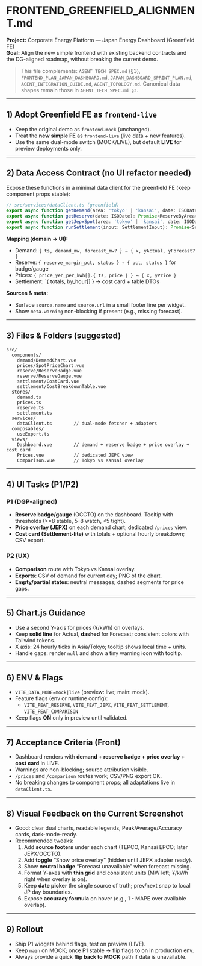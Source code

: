 # FRONTEND_GREENFIELD_ALIGNMENT.md
**Project:** Corporate Energy Platform — Japan Energy Dashboard (Greenfield FE)  
**Goal:** Align the new simple frontend with existing backend contracts and the DG-aligned roadmap, without breaking the current demo.

> This file complements: `AGENT_TECH_SPEC.md` (§3), `FRONTEND_PLAN_JAPAN_DASHBOARD.md`, `JAPAN_DASHBOARD_SPRINT_PLAN.md`, `AGENT_INTEGRATION_GUIDE.md`, `AGENT_TOPOLOGY.md`.
> Canonical data shapes remain those in `AGENT_TECH_SPEC.md §3`.

---

## 1) Adopt Greenfield FE as `frontend-live`
- Keep the original demo as `frontend-mock` (unchanged).
- Treat the **new simple FE** as `frontend-live` (live data + new features).
- Use the same dual-mode switch (MOCK/LIVE), but default **LIVE** for preview deployments only.

---

## 2) Data Access Contract (no UI refactor needed)
Expose these functions in a minimal data client for the greenfield FE (keep component props stable):

```ts
// src/services/dataClient.ts (greenfield)
export async function getDemand(area: 'tokyo' | 'kansai', date: ISODate): Promise<DemandSeries>;
export async function getReserve(date: ISODate): Promise<ReserveByArea>;
export async function getJepxSpot(area: 'tokyo' | 'kansai', date: ISODate): Promise<PriceSeries>;
export async function runSettlement(input: SettlementInput): Promise<SettlementResult>;
```

**Mapping (domain → UI):**
- Demand: `{ ts, demand_mw, forecast_mw? } → { x, yActual, yForecast? }`
- Reserve: `{ reserve_margin_pct, status } → { pct, status }` for badge/gauge
- Prices: `{ price_yen_per_kwh[].{ ts, price } } → { x, yPrice }`
- Settlement: `{ totals, by_hour[] } → cost card + table DTOs

**Sources & meta:**
- Surface `source.name` and `source.url` in a small footer line per widget.
- Show `meta.warning` non-blocking if present (e.g., missing forecast).

---

## 3) Files & Folders (suggested)
```
src/
  components/
    demand/DemandChart.vue
    prices/SpotPriceChart.vue
    reserve/ReserveBadge.vue
    reserve/ReserveGauge.vue
    settlement/CostCard.vue
    settlement/CostBreakdownTable.vue
  stores/
    demand.ts
    prices.ts
    reserve.ts
    settlement.ts
  services/
    dataClient.ts        // dual-mode fetcher + adapters
  composables/
    useExport.ts
  views/
    Dashboard.vue        // demand + reserve badge + price overlay + cost card
    Prices.vue           // dedicated JEPX view
    Comparison.vue       // Tokyo vs Kansai overlay
```

---

## 4) UI Tasks (P1/P2)
### P1 (DGP-aligned)
- **Reserve badge/gauge** (OCCTO) on the dashboard. Tooltip with thresholds (>=8 stable, 5–8 watch, <5 tight).
- **Price overlay (JEPX)** on each demand chart; dedicated `/prices` view.
- **Cost card (Settlement-lite)** with totals + optional hourly breakdown; CSV export.

### P2 (UX)
- **Comparison** route with Tokyo vs Kansai overlay.
- **Exports**: CSV of demand for current day; PNG of the chart.
- **Empty/partial states**: neutral messages; dashed segments for price gaps.

---

## 5) Chart.js Guidance
- Use a second Y-axis for prices (¥/kWh) on overlays.
- Keep **solid line** for Actual, **dashed** for Forecast; consistent colors with Tailwind tokens.
- X axis: 24 hourly ticks in Asia/Tokyo; tooltip shows local time + units.
- Handle gaps: render `null` and show a tiny warning icon with tooltip.

---

## 6) ENV & Flags
- `VITE_DATA_MODE=mock|live` (preview: live; main: mock).
- Feature flags (env or runtime config):
  - `VITE_FEAT_RESERVE`, `VITE_FEAT_JEPX`, `VITE_FEAT_SETTLEMENT`, `VITE_FEAT_COMPARISON`
- Keep flags **ON** only in preview until validated.

---

## 7) Acceptance Criteria (Front)
- Dashboard renders with **demand + reserve badge + price overlay + cost card** in LIVE.
- Warnings are non-blocking; source attribution visible.
- `/prices` and `/comparison` routes work; CSV/PNG export OK.
- No breaking changes to component props; all adaptations live in `dataClient.ts`.

---

## 8) Visual Feedback on the Current Screenshot
- Good: clear dual charts, readable legends, Peak/Average/Accuracy cards, dark-mode-ready.
- Recommended tweaks:
  1) Add **source footers** under each chart (TEPCO, Kansai EPCO; later JEPX/OCCTO).
  2) Add **toggle** “Show price overlay” (hidden until JEPX adapter ready).
  3) Show **neutral badge** “Forecast unavailable” when forecast missing.
  4) Format Y-axes with **thin grid** and consistent units (MW left; ¥/kWh right when overlay is on).
  5) Keep **date picker** the single source of truth; prev/next snap to local JP day boundaries.
  6) Expose **accuracy formula** on hover (e.g., 1 - MAPE over available overlap).

---

## 9) Rollout
- Ship P1 widgets behind flags, test on preview (LIVE).
- Keep `main` on MOCK; once P1 stable → flip flags to on in production env.
- Always provide a quick **flip back to MOCK** path if data is unavailable.


